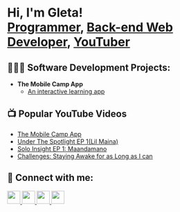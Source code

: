 <h1>Hi, I'm Gleta! <br/><a href="https://github.com/Gleta-K">Programmer</a>, <a href="https://www.linkedin.com/in/gleta-kijogi/">Back-end Web Developer</a>, <a href="https://www.youtube.com/@CogniLeap">YouTuber</a></h1>

<h2>👩🏾‍💻 Software Development Projects:</h2>

- <b>The Mobile Camp App</b>
  - [An interactive learning app](https://youtu.be/OZed_8KeF9Q?si=BggBM3dWBiykpPMD)

<h2>📺 Popular YouTube Videos</h2>

- [The Mobile Camp App](https://youtu.be/OZed_8KeF9Q?si=BggBM3dWBiykpPMD)
- [Under The Spotlight EP 1(Lil Maina)](https://youtu.be/nwFJH0GqRS4?si=PDMjunkasfYy6O3w)
- [Solo Insight EP 1: Maandamano](https://youtu.be/4ktAeconWVQ?si=Rhkx--xPhVPr04bP)
- [Challenges: Staying Awake for as Long as I can](https://youtu.be/GnFJ1bssCpw?si=EmjhZdbW9kBHbbZo)

<h2> 🤳 Connect with me:</h2>

<a href="https://www.youtube.com/@CogniLeap">
  <img src="https://img.icons8.com/ios-glyphs/50/FFFFFF/youtube-play.png" width="30px" />
</a>
<a href="https://x.com/Gleta_K">
  <img src="https://img.icons8.com/ios-glyphs/50/FFFFFF/twitter.png" width="30px" />
</a>
<a href="https://www.linkedin.com/in/gleta-kijogi/">
  <img src="https://img.icons8.com/ios-glyphs/50/FFFFFF/linkedin.png" width="30px" />
</a>
<a href="https://www.instagram.com/gleta_k/">
  <img src="https://img.icons8.com/ios-glyphs/50/FFFFFF/instagram-new.png" width="30px" />
</a>




<!--
**Gleta-K/Gleta-K* is a ✨ _special_ ✨ repository because its `README.md` (this file) appears on your GitHub profile.

Here are some ideas to get you started:

- 🔭 I’m currently working on ...
- 🌱 I’m currently learning ...
- 👯 I’m looking to collaborate on ...
- 🤔 I’m looking for help with ...
- 💬 Ask me about ...
- 📫 How to reach me: ...
- 😄 Pronouns: ...
- ⚡ Fun fact: ...
-->
